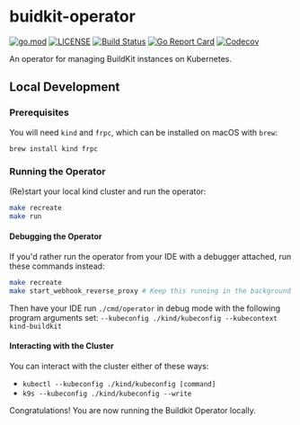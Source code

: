 # buidkit-operator

[![go.mod](https://img.shields.io/github/go-mod/go-version/seatgeek/buildkit-operator?style=flat-square)](go.mod)
[![LICENSE](https://img.shields.io/github/license/seatgeek/buildkit-operator?style=flat-square)](LICENSE)
[![Build Status](https://img.shields.io/github/actions/workflow/status/seatgeek/buildkit-operator/ci.yml?branch=main&style=flat-square)](https://github.com/seatgeek/buildkit-operator/actions?query=workflow%3Aci+branch%3Amain)
[![Go Report Card](https://goreportcard.com/badge/github.com/seatgeek/buildkit-operator?style=flat-square)](https://goreportcard.com/report/github.com/seatgeek/buildkit-operator)
[![Codecov](https://img.shields.io/codecov/c/github/seatgeek/buildkit-operator?style=flat-square)](https://codecov.io/gh/seatgeek/buildkit-operator)

An operator for managing BuildKit instances on Kubernetes.

## Local Development

### Prerequisites

You will need `kind` and `frpc`, which can be installed on macOS with `brew`:

```bash
brew install kind frpc
```

### Running the Operator

(Re)start your local kind cluster and run the operator:

```bash
make recreate
make run
```

#### Debugging the Operator

If you'd rather run the operator from your IDE with a debugger attached, run these commands instead:

```bash
make recreate
make start_webhook_reverse_proxy # Keep this running in the background until you're done debugging
```

Then have your IDE run `./cmd/operator` in debug mode with the following program arguments set: `--kubeconfig ./kind/kubeconfig --kubecontext kind-buildkit`

#### Interacting with the Cluster

You can interact with the cluster either of these ways:

- `kubectl --kubeconfig ./kind/kubeconfig [command]`
- `k9s --kubeconfig ./kind/kubeconfig --write`

Congratulations! You are now running the Buildkit Operator locally.
